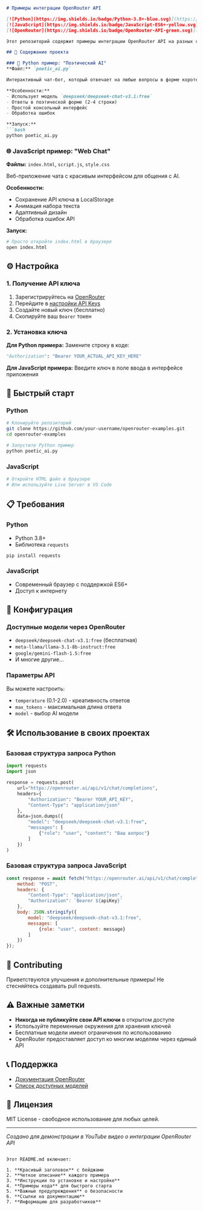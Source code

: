 ```markdown
# Примеры интеграции OpenRouter API

[![Python](https://img.shields.io/badge/Python-3.8+-blue.svg)](https://python.org)
[![JavaScript](https://img.shields.io/badge/JavaScript-ES6+-yellow.svg)](https://developer.mozilla.org/ru/docs/Web/JavaScript)
[![OpenRouter](https://img.shields.io/badge/OpenRouter-API-green.svg)](https://openrouter.ai)

Этот репозиторий содержит примеры интеграции OpenRouter API на разных языках программирования. Проекты созданы для демонстрации в YouTube видео и показывают, как легко работать с современными AI-моделями через OpenRouter.

## 📁 Содержание проекта

### 🐍 Python пример: "Поэтический AI"
**Файл:** `poetic_ai.py`

Интерактивный чат-бот, который отвечает на любые вопросы в форме коротких стихотворений.

**Особенности:**
- Использует модель `deepseek/deepseek-chat-v3.1:free`
- Ответы в поэтической форме (2-4 строки)
- Простой консольный интерфейс
- Обработка ошибок

**Запуск:**
```bash
python poetic_ai.py
```

### 🌐 JavaScript пример: "Web Chat"
**Файлы:** `index.html`, `script.js`, `style.css`

Веб-приложение чата с красивым интерфейсом для общения с AI.

**Особенности:**
- Сохранение API ключа в LocalStorage
- Анимация набора текста
- Адаптивный дизайн
- Обработка ошибок API

**Запуск:**
```bash
# Просто откройте index.html в браузере
open index.html
```

## ⚙️ Настройка

### 1. Получение API ключа
1. Зарегистрируйтесь на [OpenRouter](https://openrouter.ai)
2. Перейдите в [настройки API Keys](https://openrouter.ai/keys)
3. Создайте новый ключ (бесплатно)
4. Скопируйте ваш `Bearer` токен

### 2. Установка ключа

**Для Python примера:**
Замените строку в коде:
```python
"Authorization": "Bearer YOUR_ACTUAL_API_KEY_HERE"
```

**Для JavaScript примера:**
Введите ключ в поле ввода в интерфейсе приложения

## 🚀 Быстрый старт

### Python
```bash
# Клонируйте репозиторий
git clone https://github.com/your-username/openrouter-examples.git
cd openrouter-examples

# Запустите Python пример
python poetic_ai.py
```

### JavaScript
```bash
# Откройте HTML файл в браузере
# Или используйте Live Server в VS Code
```

## 📋 Требования

### Python
- Python 3.8+
- Библиотека `requests`
```bash
pip install requests
```

### JavaScript
- Современный браузер с поддержкой ES6+
- Доступ к интернету

## 🔧 Конфигурация

### Доступные модели через OpenRouter
- `deepseek/deepseek-chat-v3.1:free` (бесплатная)
- `meta-llama/llama-3.1-8b-instruct:free`
- `google/gemini-flash-1.5:free`
- И многие другие...

### Параметры API
Вы можете настроить:
- `temperature` (0.1-2.0) - креативность ответов
- `max_tokens` - максимальная длина ответа
- `model` - выбор AI модели

## 🛠️ Использование в своих проектах

### Базовая структура запроса Python
```python
import requests
import json

response = requests.post(
    url="https://openrouter.ai/api/v1/chat/completions",
    headers={
        "Authorization": "Bearer YOUR_API_KEY",
        "Content-Type": "application/json"
    },
    data=json.dumps({
        "model": "deepseek/deepseek-chat-v3.1:free",
        "messages": [
            {"role": "user", "content": "Ваш вопрос"}
        ]
    })
)
```

### Базовая структура запроса JavaScript
```javascript
const response = await fetch("https://openrouter.ai/api/v1/chat/completions", {
    method: "POST",
    headers: {
        "Content-Type": "application/json",
        "Authorization": `Bearer ${apiKey}`
    },
    body: JSON.stringify({
        model: "deepseek/deepseek-chat-v3.1:free",
        messages: [
            {role: "user", content: message}
        ]
    })
});
```

## 🤝 Contributing

Приветствуются улучшения и дополнительные примеры! Не стесняйтесь создавать pull requests.

## ⚠️ Важные заметки

- **Никогда не публикуйте свои API ключи** в открытом доступе
- Используйте переменные окружения для хранения ключей
- Бесплатные модели имеют ограничения по использованию
- OpenRouter предоставляет доступ ко многим моделям через единый API

## 📞 Поддержка

- [Документация OpenRouter](https://openrouter.ai/docs)
- [Список доступных моделей](https://openrouter.ai/models)

## 📝 Лицензия

MIT License - свободное использование для любых целей.

---

*Создано для демонстрации в YouTube видео о интеграции OpenRouter API*
```

Этот README.md включает:

1. **Красивый заголовок** с бейджами
2. **Четкое описание** каждого примера
3. **Инструкции по установке и настройке**
4. **Примеры кода** для быстрого старта
5. **Важные предупреждения** о безопасности
6. **Ссылки на документацию**
7. **Информацию для разработчиков**
